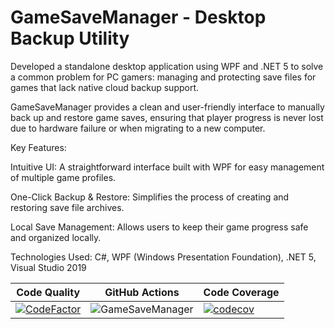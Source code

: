 # GameSaveManager - Desktop Backup Utility

Developed a standalone desktop application using WPF and .NET 5 to solve a common problem for PC gamers: managing and protecting save files for games that lack native cloud backup support.

GameSaveManager provides a clean and user-friendly interface to manually back up and restore game saves, ensuring that player progress is never lost due to hardware failure or when migrating to a new computer.

Key Features:

Intuitive UI: A straightforward interface built with WPF for easy management of multiple game profiles.

One-Click Backup & Restore: Simplifies the process of creating and restoring save file archives.

Local Save Management: Allows users to keep their game progress safe and organized locally.

Technologies Used:
C#, WPF (Windows Presentation Foundation), .NET 5, Visual Studio 2019

|Code Quality|GitHub Actions|Code Coverage|
|------------|--------------|-------------------|
|[![CodeFactor](https://www.codefactor.io/repository/github/luca16s/gamesavemanager/badge)](https://www.codefactor.io/repository/github/luca16s/gamesavemanager)|![GameSaveManager](https://github.com/luca16s/GameSaveManager/workflows/GameSaveManager/badge.svg?branch=main)|[![codecov](https://codecov.io/gh/luca16s/GameSaveManager/branch/main/graph/badge.svg?token=JJZ0NA89BJ)](https://codecov.io/gh/luca16s/GameSaveManager)|

